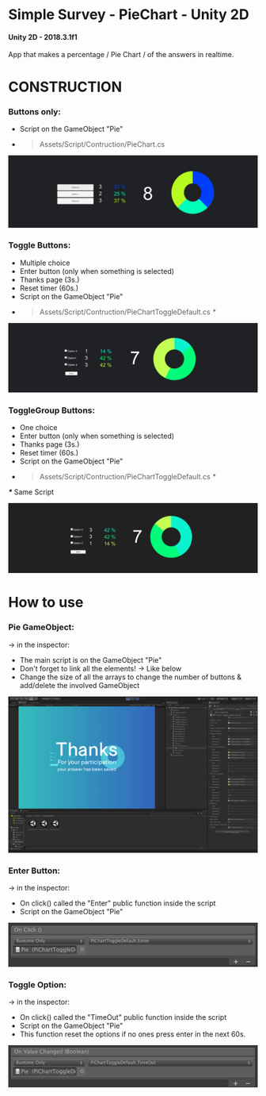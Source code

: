 # Simple Survey - PieChart - Unity 2D


#### Unity 2D - 2018.3.1f1
App that makes a percentage / Pie Chart / of the answers in realtime.


# CONSTRUCTION
### Buttons only:
- Script on the GameObject "Pie"
- > Assets/Script/Contruction/PieChart.cs

![Screenshot](Screenshot/ConstructionScene/Buttons.png)


### Toggle Buttons:
- Multiple choice
- Enter button (only when something is selected)
- Thanks page (3s.)
- Reset timer (60s.)
- Script on the GameObject "Pie"
- > Assets/Script/Contruction/PieChartToggleDefault.cs _*_

![Screenshot](Screenshot/ConstructionScene/Toggle.png)


### ToggleGroup Buttons:
- One choice
- Enter button (only when something is selected)
- Thanks page (3s.)
- Reset timer (60s.)
- Script on the GameObject "Pie"
- > Assets/Script/Contruction/PieChartToggleDefault.cs _*_

**_*_**
Same Script 

![Screenshot](Screenshot/ConstructionScene/ToggleGroup.png)

# How to use

### Pie GameObject:

-> in the inspector:
- The main script is on the GameObject "Pie" 
- Don't forget to link all the elements! -> Like below 
- Change the size of all the arrays to change the number of buttons & add/delete the involved GameObject  

![Screenshot](Screenshot/GameObjectPie.png)

### Enter Button:

-> in the inspector:
- On click() called the "Enter" public function inside the script
- Script on the GameObject "Pie"

![Screenshot](Screenshot/EnterButton.png)

### Toggle Option:

-> in the inspector:
- On click() called the "TimeOut" public function inside the script
- Script on the GameObject "Pie"
- This function reset the options if no ones press enter in the next 60s.

![Screenshot](Screenshot/ToggleOption.png)
